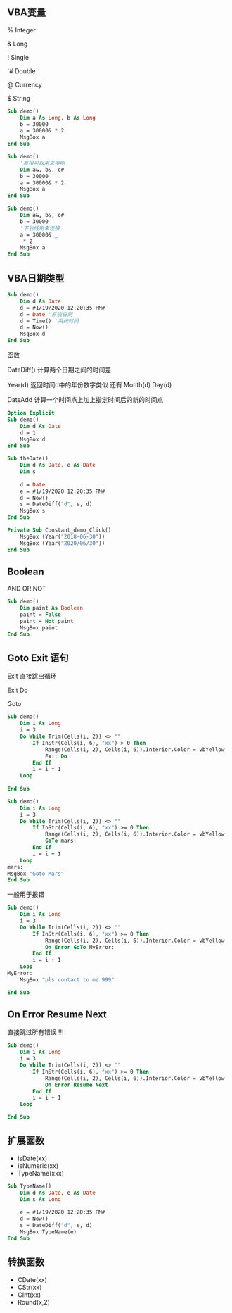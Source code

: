 ## VBA变量  

% Integer

& Long

! Single

'# Double

@ Currency

$ String

```vb
Sub demo()
    Dim a As Long, b As Long
    b = 30000
    a = 30000& * 2
    MsgBox a
End Sub
```

```vb
Sub demo()
    '直接可以用来申明
    Dim a&, b&, c#
    b = 30000
    a = 30000& * 2
    MsgBox a
End Sub
```

```vb
Sub demo()
    Dim a&, b&, c#
    b = 30000
    '下划线用来连接    
    a = 30000& _
     * 2
    MsgBox a
End Sub
```

## VBA日期类型

```vb
Sub demo()
    Dim d As Date
    d = #1/19/2020 12:20:35 PM#
    d = Date '系统日期
    d = Time() '系统时间
    d = Now()
    MsgBox d
End Sub
```

函数

DateDiff() 计算两个日期之间的时间差 

Year(d) 返回时间d中的年份数字类似 还有 Month(d) Day(d)

DateAdd 计算一个时间点上加上指定时间后的新的时间点

```vb
Option Explicit
Sub demo()
    Dim d As Date
    d = 1
    MsgBox d
End Sub

Sub theDate()
    Dim d As Date, e As Date
    Dim s
    
    d = Date
    e = #1/19/2020 12:20:35 PM#
    d = Now()
    s = DateDiff("d", e, d)
    MsgBox s
End Sub

Private Sub Constant_demo_Click()
    MsgBox (Year("2018-06-30"))
    MsgBox (Year("2020/06/30"))
End Sub

```

## Boolean

AND OR NOT

```vb
Sub demo()
    Dim paint As Boolean
    paint = False
    paint = Not paint
    MsgBox paint
End Sub
```

## Goto Exit 语句

Exit 直接跳出循环

Exit Do

Goto 

```vb
Sub demo()
    Dim i As Long
    i = 3
    Do While Trim(Cells(i, 2)) <> ""
        If InStr(Cells(i, 6), "xx") > 0 Then
            Range(Cells(i, 2), Cells(i, 6)).Interior.Color = vbYellow
            Exit Do
        End If
        i = i + 1
    Loop
    
End Sub
```

```vb
Sub demo()
    Dim i As Long
    i = 3
    Do While Trim(Cells(i, 2)) <> ""
        If InStr(Cells(i, 6), "xx") >= 0 Then
            Range(Cells(i, 2), Cells(i, 6)).Interior.Color = vbYellow
            GoTo mars:
        End If
        i = i + 1
    Loop
mars:
MsgBox "Goto Mars"
End Sub
```

一般用于报错

```vb
Sub demo()
    Dim i As Long
    i = 3
    Do While Trim(Cells(i, 2)) <> ""
        If InStr(Cells(i, 6), "xx") >= 0 Then
            Range(Cells(i, 2), Cells(i, 6)).Interior.Color = vbYellow
            On Error GoTo MyError:
        End If
        i = i + 1
    Loop
MyError:
    MsgBox "pls contact to me 999"

End Sub
```

## On Error Resume Next

直接跳过所有错误 !!! 

```vb
Sub demo()
    Dim i As Long
    i = 3
    Do While Trim(Cells(i, 2)) <> ""
        If InStr(Cells(i, 6), "xx") >= 0 Then
            Range(Cells(i, 2), Cells(i, 6)).Interior.Color = vbYellow
            On Error Resume Next
        End If
        i = i + 1
    Loop

End Sub
```

## 扩展函数

+ isDate(xx)
+ isNumeric(xx)
+ TypeName(xxx)
```vb
Sub TypeName()
    Dim d As Date, e As Date
    Dim s As Long
    
    e = #1/19/2020 12:20:35 PM#
    d = Now()
    s = DateDiff("d", e, d)
    MsgBox TypeName(e)
End Sub
```

## 转换函数

+ CDate(xx)
+ CStr(xx)
+ CInt(xx)
+ Round(x,2)
